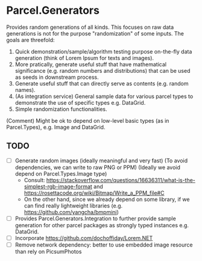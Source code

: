 # Parcel.Generators

Provides random generations of all kinds. This focuses on raw data generations is not for the purpose "randomization" of some inputs. The goals are threefold:
1. Quick demonstration/sample/algorithm testing purpose on-the-fly data generation (think of Lorem Ipsum for texts and images).
2. More pratically, generate useful stuff that have mathematical significance (e.g. random numbers and distributions) that can be used as seeds in downstream process.
3. Generate useful stuff that can directly serve as contents (e.g. random names).
4. (As integration service) General sample data for various parcel types to demonstrate the use of specific types e.g. DataGrid.
5. Simple randomization functionalities.

(Comment) Might be ok to depend on low-level basic types (as in Parcel.Types), e.g. Image and DataGrid.

## TODO

- [ ] Generate random images (ideally meaningful and very fast) (To avoid dependencies, we can write to raw PNG or PPM) (Ideally we avoid depend on Parcel.Types.Image type)
	* Consult: https://stackoverflow.com/questions/16636311/what-is-the-simplest-rgb-image-format and https://rosettacode.org/wiki/Bitmap/Write_a_PPM_file#C
	* On the other hand, since we already depend on some library, if we can find really lightweight libraries (e.g. https://github.com/yangcha/bmpmini)
- [ ] Provides Parcel.Generators.Integration to further provide sample generation for other parcel packages as strongly typed instances e.g. DataGrid.
- [ ] Incorporate https://github.com/dochoffiday/Lorem.NET
- [ ] Remove network dependency: better to use embedded image resource than rely on PicsumPhotos